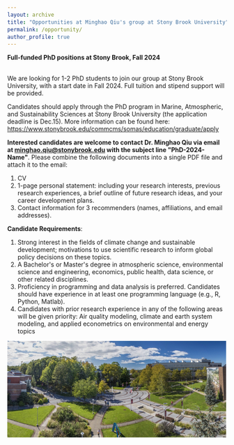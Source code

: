 ```yaml
---
layout: archive
title: "Opportunities at Minghao Qiu's group at Stony Brook University"
permalink: /opportunity/
author_profile: true
---
```


<!--- \* denotes equally contributing authors -->

**Full-funded PhD positions at Stony Brook, Fall 2024**

<br/>
We are looking for 1-2 PhD students to join our group at Stony Brook University, with a start date in Fall 2024. Full tuition and stipend support will be provided. 


Candidates should apply through the PhD program in Marine, Atmospheric, and Sustainability Sciences at Stony Brook University (the application deadline is Dec.15). More information can be found here: https://www.stonybrook.edu/commcms/somas/education/graduate/apply


**Interested candidates are welcome to contact Dr. Minghao Qiu via email at minghao.qiu@stonybrook.edu with the subject line "PhD-2024-Name"**. Please combine the following documents into a single PDF file and attach it to the email: 
1.	CV
2.	1-page personal statement: including your research interests, previous research experiences, a brief outline of future research ideas, and your career development plans.
3.	Contact information for 3 recommenders (names, affiliations, and email addresses).



**Candidate Requirements**:

1.	Strong interest in the fields of climate change and sustainable development; motivations to use scientific research to inform global policy decisions on these topics. 
2.	A Bachelor's or Master's degree in atmospheric science, environmental science and engineering, economics, public health, data science, or other related disciplines.
3.	Proficiency in programming and data analysis is preferred. Candidates should have experience in at least one programming language (e.g., R, Python, Matlab).
4.	Candidates with prior research experience in any of the following areas will be given priority: Air quality modeling, climate and earth system modeling, and applied econometrics on environmental and energy topics


<img src="/images/SBU_campus.png" alt="SBU Campus" align="center" class="inline" width=700 height=223/>



<br/>
